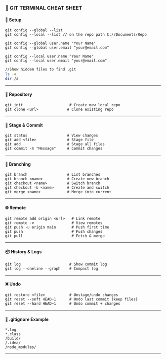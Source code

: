 ### 🧾 **GIT TERMINAL CHEAT SHEET**

#### 🔧 Setup

```
git config --global --list
git config --local --list // on the repo path C://Documents/Repo

git config --global user.name "Your Name"
git config --global user.email "your@email.com"

git config --local user.name "Your Name"
git config --local user.email "your@email.com"
```
```bash
//Show hidden files to find .git
ls -a 
dir /a
```

---

#### 📁 Repository

```
git init                     # Create new local repo
git clone <url>             # Clone existing repo
```

---

#### 📄 Stage & Commit

```
git status                  # View changes
git add <file>              # Stage file
git add .                   # Stage all files
git commit -m "Message"     # Commit changes
```

---

#### 🌿 Branching

```
git branch                  # List branches
git branch <name>           # Create new branch
git checkout <name>         # Switch branch
git checkout -b <name>      # Create and switch
git merge <name>            # Merge into current
```

---

#### 🌐 Remote

```
git remote add origin <url>   # Link remote
git remote -v                 # View remotes
git push -u origin main       # Push first time
git push                      # Push changes
git pull                      # Fetch & merge
```

---

#### 📦 History & Logs

```
git log                      # Show commit log
git log --oneline --graph    # Compact log
```

---

#### ❌ Undo

```
git restore <file>           # Unstage/undo changes
git reset --soft HEAD~1      # Undo last commit (keep files)
git reset --hard HEAD~1      # Undo commit + changes
```

---

#### 🙈 .gitignore Example

```
*.log
*.class
/build/
/.idea/
/node_modules/
```

---
